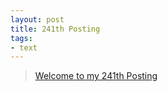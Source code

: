 ```yaml
---
layout: post
title: 241th Posting
tags: 
- text
---
```


> [Welcome to my 241th Posting](https://janghan-kor.tistory.com/1055)